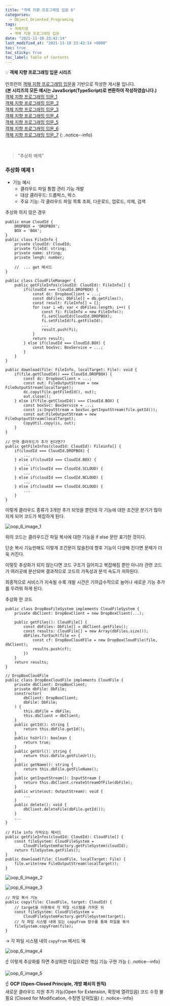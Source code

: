 ```yaml
---
title: "객체 지향 프로그래밍 입문 6"
categories:
  - Object_Oriented_Programing
tags:
  - 객체지향
  - 객체 지향 프로그래밍 입문
date: "2021-11-18 23:42:14"
last_modified_at: "2021-11-18 23:42:14 +0800"
toc: true
toc_sticky: true
toc_label: Table of Contents
---
```


💡 **객체 지향 프로그래밍 입문 시리즈**
<br><br> 인프런의 [객채 지향 프로그래밍 입문](https://www.inflearn.com/course/%EA%B0%9D%EC%B2%B4-%EC%A7%80%ED%96%A5-%ED%94%84%EB%A1%9C%EA%B7%B8%EB%9E%98%EB%B0%8D-%EC%9E%85%EB%AC%B8)을 기반으로 작성한 게시물 입니다.
<br> **(본 시리즈의 모든 예시는 JavaScript(TypeScript)로 변환하여 작성하였습니다.)**
<br> [객체 지향 프로그래밍 입문_1](https://kljopu.github.io/object_oriented_programing/oop_start_1/)
<br> [객체 지향 프로그래밍 입문_2](https://kljopu.github.io/object_oriented_programing/oop_start_2/)
<br> [객체 지향 프로그래밍 입문\_3](https://kljopu.github.io/object_oriented_programing/oop_start_3/)
<br> [객체 지향 프로그래밍 입문\_4](https://kljopu.github.io/object_oriented_programing/oop_start_4/)
<br> [객체 지향 프로그래밍 입문\_5](https://kljopu.github.io/object_oriented_programing/oop_start_5/)
<br> [객체 지향 프로그래밍 입문\_6](https://kljopu.github.io/object_oriented_programing/oop_start_6/)
<br> [객체 지향 프로그래밍 입문\_7](https://www.notion.so/_7-35065f3f7f65490cada89ccfe6825d28)
{: .notice--info}

<br>

> "추상화 예제"
> 

### 추상화 예제 1

- 기능 예시
    - 클라우드 파일 통합 관리 기능 개발
    - 대상 클라우드: 드롭박스, 박스
    - 주요 기능: 각 클라우드 파일 목록 조회, 다운로드, 업로드, 삭제, 검색

추상화 하지 않은 경우

```tsx
public enum CloudId {
	DROPBOX = 'DROPBOX';
	BOX = 'BOX';
}
public class FileInfo {
    private cloudId: CloudId;
    private fileId: string;
    private name: string;
    private lengh: number;

    //	... get 메서드
}

public class CloudFileManager {
    public getFileInfos(cloudId: CloudId): FileInfo[] {
        if(cloudId === CloudId.DROPBOX) {
            const dc: DropboxClient = ...;
            const dbFiles: DbFile[] = db.getFiles();
            const result: FileInfo[] = [];
            for (var i =0; var < dbFiles.length; i++) {
                const fi: FileInfo = new FileInfo();
                fi.setCloudId(CloudId.DROPBOX);
                fi.setFileId(fi.getFileId);
                ...
                result.push(fi);
            }
            return result;
        } else if(cloudId === CloudId.BOX) {
            const boxSvc: BoxService = ...;
        }
    }
}

public download(file: FileInfo, localTarget: File): void {
    if(file.getCloudId() === CloudId.DROPBOX) {
        const dc: DropboxClient = ...;
        const out: FileOutputStream = new FileOutputStream(localTarget);
        dc.copy(file.getFiledId(), out);
        out.close();
    } else if(file.getCloudId() === CloudId.BOX) {
        const boxSvc: BoxService = ...;
        const is:InputStream = boxSvc.getInputStream(file.getId());
        const out:FileOutputStream = new FileOuptputStream(localTarget);
        CopyUtil.copy(is, out);
    }
}

// 만약 클라우드가 추가 된다면??
public getFileInfos(cloudId: CloudId): Fileinfo[] {
    if(cloudId === CloudId.DROPBOX) {
        ...
    } else if(cloudId === CloudId.BOX) {
        ...
    } else if(cloudId === CloudId.SCLOUD) {
        ...
    } else if(cloudId === CloudId.NCLOUD) {
        ...
    } else if(cloudId === CloudId.DCLOUD) {
        ...
    }
}
```

이렇게 클라우드 종류가 3개만 추가 되엇을 뿐인데 각 기능에 대한 조건문 분기가 많아지게 되어 코드가 복잡하게 된다.

![oop_6_image_1](/assets/images/posts/oop6_1.png)

위의 코드는 클라우드간 파일 복사에 대한 기능을 if else 문만 표기한 것이다.

단순 복사 기능만해도 이렇게 조건문이 많을진데 향후 기능이 다양해 진다면 문제가 더욱 커진다.

이렇듯 추상화가 되지 않는다면 코드 구조가 길어지고 복잡해짐 뿐만 아니라 관련 코드가 여러곳에 분산되며 결과적으로 코드의 가독성과 분석 속도가 저하된다.

최종적으로 서비스가 지속될 수록 개발 시간은 기하급수적으로 늘어나 새로운 기능 추가를 두려워 하게 된다.

추상화 한 코드

```tsx
public class DropBoxFileSystem implements CloudFileSystem {
    private dbClient: DropBoxClient = new DropBoxClient(...);
	
    public getFiles(): CloudFile[] {
        const dbFiles: DbFile[] = dbClient.getFiles();
        const results: CloudFile[] = new Array(dbFiles.size());
        dbFiles.forEach(file => {
            const cf: DropBoxCloudFIle = new DropBoxCloudFile(file, dbClient);
            results.push(cf);
        })
    }
    return results;
}

// DropBoxCloudFile
public class DropBoxCloudFile implements CloudFile {	
    private dbClient: DropBoxClient;
    private dbFile: DbFile;
    constructor(
        dbClient: DropBoxClient;
        dbFile: DbFile;
    ) {
        this.dbFile = dbFile;
        this.dbClient = dbClient;
    }
    public getId(): string {
        return this.dbFile.getId();		
    }
    public hsUrl(): boolean {
        return true;
    }
    public getUrl(): string {
        return this.dbFile.getFileUrl();
    }
    public getName(): string {
        return this.dbFile.getFileName();		
    }
    public getInputStream(): InputStream {
        return this.dbClient.createStreamOfFile(dbFile);		
    }
    public write(out: OutputStream): void {
        ...
    }
    public delete(): void {
        dbClient.deleteFile(dbFile.getId());
    }
    ...
}

// File info 가져오는 메서드
public getFileInfos(cloudId: CloudId): CloudFile[] {
    const fileSystem: CloudFileSystem = 
        CloudFileSystemFactory.getFileSystem(cloudId);
    return fileSystem.getFiles();
}
public download(file: CloudFile, localTarget: File) {
    file.write(new FileOutputStream(localTarget));
}
```

![oop_6_image_2](/assets/images/posts/oop6_2.png)
<br>

![oop_6_image_3](/assets/images/posts/oop6_3.png)

```tsx
// 파일 복사 기능
public copy(file: CloudFile, target: CloudId) {
    // target을 이용해서 각 파일 시스템을 가져온 뒤
    const fileSystem: CloudFileSystem = 
        CloudFileSystemFactory.getFileSystem(target);
    // 각 파일 시스템 내에 있는 copyFrom 함수를 통해 파일을 복사
    fileSystem.copyFrom(file);
}
```

→ 각 파일 시스템 내의 `copyFrom` 메서드 예

![oop_6_image_4](/assets/images/posts/oop6_4.png)


:point_up: 이렇게 추상화를 하면 추상화한 타입으로만 핵심 기능 구현 가능
{: .notice--info}


![oop_6_image_5](/assets/images/posts/oop6_5.png)


:point_up: **OCP (Open-Closed Principle, 개방 폐쇠의 원칙)**
<br> 새로운 클라우드 지원 추가 가능(Open for Extension, 확장에 열려있음)
코드 수정 불필요 (Closed for Modification, 수정엔 닫혀있음)
{: .notice--info}